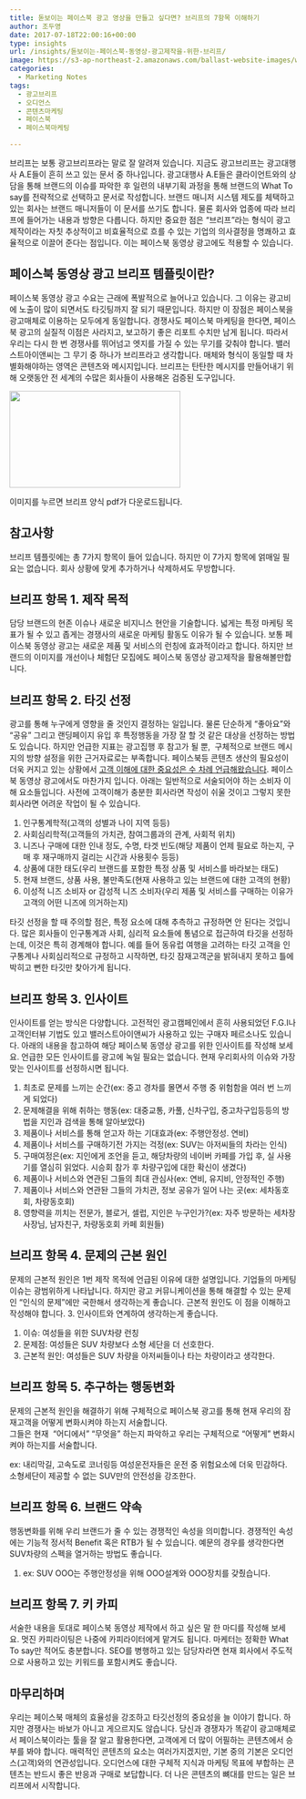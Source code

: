 ```yaml
---
title: 돋보이는 페이스북 광고 영상을 만들고 싶다면? 브리프의 7항목 이해하기
author: 조두영
date: 2017-07-18T22:00:16+00:00
type: insights
url: /insights/돋보이는-페이스북-동영상-광고제작을-위한-브리프/
image: https://s3-ap-northeast-2.amazonaws.com/ballast-website-images/wp-content/uploads/2017/07/15110048/Screen-Shot-2017-07-18-at-10.34.53-PM.png
categories:
  - Marketing Notes
tags:
  - 광고브리프
  - 오디언스
  - 콘텐츠마케팅
  - 페이스북
  - 페이스북마케팅

---
```



브리프는 보통 광고브리프라는 말로 잘 알려져 있습니다. 지금도 광고브리프는 광고대행사 A.E들이 흔히 쓰고 있는 문서 중 하나입니다. 광고대행사 A.E들은 클라이언트와의 상담을 통해 브랜드의 이슈를 파악한 후 일련의 내부기획 과정을 통해 브랜드의 What To say를 전략적으로 선택하고 문서로 작성합니다. 브랜드 매니저 시스템 제도를 체택하고 있는 회사는 브랜드 매니저들이 이 문서를 쓰기도 합니다.
물론 회사와 업종에 따라 브리프에 들어가는 내용과 방향은 다릅니다. 하지만 중요한 점은 “브리프”라는 형식이 광고제작이라는 자칫 추상적이고 비효율적으로 흐를 수 있는 기업의 의사결정을 명쾌하고 효율적으로 이끌어 준다는 점입니다. 이는 페이스북 동영상 광고에도 적용할 수 있습니다.

## 페이스북 동영상 광고 브리프 템플릿이란?
페이스북 동영상 광고 수요는 근래에 폭발적으로 늘어나고 있습니다. 그 이유는 광고비에 노출이 많이 되면서도 타깃팅까지 잘 되기 때문입니다. 하지만 이 장점은 페이스북을 광고매체로 이용하는 모두에게 동일합니다. 경쟁사도 페이스북 마케팅을 한다면, 페이스북 광고의 실질적 이점은 사라지고, 보고하기 좋은 리포트 수치만 남게 됩니다.
따라서 우리는 다시 한 번 경쟁사를 뛰어넘고 엣지를 가질 수 있는 무기를 갖춰야 합니다. 밸러스트아이앤씨는 그 무기 중 하나가 브리프라고 생각합니다. 매체와 형식이 동일할 때 차별화해야하는 영역은 콘텐츠와 메시지입니다. 브리프는 탄탄한 메시지를 만들어내기 위해 오랫동안 전 세계의 수많은 회사들이 사용해온 검증된 도구입니다.
      &nbsp;
    <div id="attachment_52206" style="width: 310px" class="wp-caption aligncenter">
      <a href="/files/페이스북-동영상-광고-브리프-템플릿.pdf"><img class="wp-image-52206 size-medium" src="https://s3-ap-northeast-2.amazonaws.com/ballast-website-images/uploads/2017/07/Screen-Shot-2017-07-18-at-10.34.53-PM-300x170.png" alt="" width="300" height="170" srcset="https://s3-ap-northeast-2.amazonaws.com/ballast-website-images/wp-content/uploads/2017/07/15110048/Screen-Shot-2017-07-18-at-10.34.53-PM-300x170.png 300w, https://s3-ap-northeast-2.amazonaws.com/ballast-website-images/wp-content/uploads/2017/07/15110048/Screen-Shot-2017-07-18-at-10.34.53-PM-768x435.png 768w, https://s3-ap-northeast-2.amazonaws.com/ballast-website-images/wp-content/uploads/2017/07/15110048/Screen-Shot-2017-07-18-at-10.34.53-PM-1024x579.png 1024w, https://s3-ap-northeast-2.amazonaws.com/ballast-website-images/wp-content/uploads/2017/07/15110048/Screen-Shot-2017-07-18-at-10.34.53-PM.png 1368w" sizes="(max-width: 300px) 100vw, 300px" /></a>      
      <p class="wp-caption-text">
        이미지를 누르면 브리프 양식 pdf가 다운로드됩니다.
      </p>
    </div>
    
## 참고사항
브리프 템플릿에는 총 7가지 항목이 들어 있습니다. 하지만 이 7가지 항목에 얽매일 필요는 없습니다. 회사 상황에 맞게 추가하거나 삭제하셔도 무방합니다.

## 브리프 항목 1. 제작 목적
담당 브랜드의 현존 이슈나 새로운 비지니스 현안을 기술합니다. 넓게는 특정 마케팅 목표가 될 수 있고 좁게는 경쟁사의 새로운 마케팅 활동도 이유가 될 수 있습니다. 보통 페이스북 동영상 광고는 새로운 제품 및 서비스의 런칭에 효과적이라고 합니다. 하지만 브랜드의 이미지를 개선이나 체험단 모집에도 페이스북 동영상 광고제작을 활용해볼만합니다.

## 브리프 항목 2. 타깃 선정
광고를 통해 누구에게 영향을 줄 것인지 결정하는 일입니다. 물론 단순하게 “좋아요”와 “공유” 그리고 랜딩페이지 유입 후 특정행동을 가장 잘 할 것 같은 대상을 선정하는 방법도 있습니다. 하지만 언급한 지표는 광고집행 후 참고가 될 뿐,  구체적으로 브랜드 메시지의 방향 설정을 위한 근거자료로는 부족합니다.
페이스북등 콘텐츠 생산의 필요성이 더욱 커지고 있는 상황에서 [고객 이해에 대한 중요성은 수 차례 언급해왔습니다](/insights/%ec%bd%98%ed%85%90%ec%b8%a0-%eb%a7%88%ec%bc%80%ed%8c%85%ec%9d%98-%ec%b2%ab%ea%b1%b8%ec%9d%8c-%ec%98%a4%eb%94%94%ec%96%b8%ec%8a%a4-%ec%9d%b4%ed%95%b4/). 페이스북 동영상 광고에서도 마찬가지 입니다.
아래는 일반적으로 서술되어야 하는 소비자 이해 요소들입니다. 사전에 고객이해가 충분한 회사라면 작성이 쉬울 것이고 그렇지 못한 회사라면 어려운 작업이 될 수 있습니다.
    
                
1. 인구통계학적(고객의 성별과 나이 지역 등등)
2. 사회심리학적(고객들의 가치관, 참여그룹과의 관계, 사회적 위치)
3. 니즈나 구매에 대한 인내 정도, 수명, 타겟 빈도(해당 제품이 언제 필요로 하는지, 구매 후 재구매까지 걸리는 시간과 사용횟수 등등)
4. 상품에 대한 태도(우리 브랜드를 포함한 특정 상품 및 서비스를 바라보는 태도)
5. 현재 브랜드, 상품 사용, 불만족도(현재 사용하고 있는 브랜드에 대한 고객의 현황)
6. 이성적 니즈 소비자 or 감성적 니즈 소비자(우리 제품 및 서비스를 구매하는 이유가 고객의 어떤 니즈에 의거하는지)

타깃 선정을 할 때 주의할 점은, 특정 요소에 대해 추측하고 규정하면 안 된다는 것입니다. 많은 회사들이 인구통계과 사회, 심리적 요소들에 통념으로 접근하여 타깃을 선정하는데, 이것은 특히 경계해야 합니다. 예를 들어 동유럽 여행을 고려하는 타깃 고객을 인구통계나 사회심리적으로 규정하고 시작하면, 타깃 잠재고객군을 밝혀내지 못하고 틀에박히고 뻔한 타깃만 찾아가게 됩니다.

## 브리프 항목 3. 인사이트
인사이트를 얻는 방식은 다양합니다. 고전적인 광고캠페인에서 흔히 사용되었던 F.G.I나 고객인터뷰 기법도 있고 밸러스트아이앤씨가 사용하고 있는 구매자 페르소나도 있습니다.
아래의 내용을 참고하여 해당 페이스북 동영상 광고를 위한 인사이트를 작성해 보세요. 언급한 모든 인사이트를 광고에 녹일 필요는 없습니다. 현재 우리회사의 이슈와 가장 맞는 인사이트를 선정하시면 됩니다.

1. 최초로 문제를 느끼는 순간(ex: 중고 경차를 몰면서 주행 중 위험함을 여러 번 느끼게 되었다)
2. 문제해결을 위해 취하는 행동(ex: 대중교통, 카풀, 신차구입, 중고차구입등등의 방법을 지인과 검색을 통해 알아보았다)
3. 제품이나 서비스를 통해 얻고자 하는 기대효과(ex: 주행안정성. 연비)
4. 제품이나 서비스를 구매하기전 가지는 걱정(ex: SUV는 아저씨들의 차라는 인식)
5. 구매여정은(ex: 지인에게 조언을 듣고, 해당차량의 네이버 카페를 가입 후, 실 사용기를 열심히 읽었다. 시승회 참가 후 차량구입에 대한 확신이 생겼다)
6. 제품이나 서비스와 연관된 그들의 최대 관심사(ex: 연비, 유지비, 안정적인 주행)
7. 제품이나 서비스와 연관돤 그들의 가치관, 정보 공유가 일어 나는 곳(ex: 세차동호회, 차량동호회)
8. 영향력을 끼치는 전문가, 블로거, 셀럽, 지인은 누구인가?(ex: 자주 방문하는 세차장 사장님, 남자친구, 차량동호회 카페 회원들)
      
## 브리프 항목 4. 문제의 근본 원인
문제의 근본적 원인은 1번 제작 목적에 언급된 이유에 대한 설명입니다. 기업들의 마케팅 이슈는 광범위하게 나타납니다. 하지만 광고 커뮤니케이션을 통해 해결할 수 있는 문제인 “인식의 문제”에만 국한해서 생각하는게 좋습니다. 근본적 원인도 이 점을 이해하고 작성해야 합니다. 3. 인사이트와 연계하여 생각하는게 좋습니다.

1. 이슈: 여성들을 위한 SUV차량 런칭
2. 문제점: 여성들은 SUV 차량보다 소형 세단을 더 선호한다.
3. 근본적 원인: 여성들은 SUV 차량을 아저씨들이나 타는 차량이라고 생각한다.
      
      
## 브리프 항목 5. 추구하는 행동변화
문제의 근본적 원인을 해결하기 위해 구체적으로 페이스북 광고를 통해 현재 우리의 잠재고객을 어떻게 변화시켜야 하는지 서술합니다.<br /> 그들은 현재  “어디에서” “무엇을” 하는지 파악하고 우리는 구체적으로 “어떻게” 변화시켜야 하는지를 서술합니다.

ex: 내리막길, 고속도로 코너링등 여성운전자들은 운전 중 위험요소에 더욱 민감하다. 소형세단이 제공할 수 없는 SUV만의 안전성을 강조한다.

## 브리프 항목 6. 브랜드 약속
행동변화를 위해 우리 브랜드가 줄 수 있는 경쟁적인 속성을 의미합니다. 경쟁적인 속성에는 기능적 정서적 Benefit 혹은 RTB가 될 수 있습니다. 예문의 경우를 생각한다면 SUV차량의 스펙을 열거하는 방법도 좋습니다.
    
1. ex: SUV OOO는 주행안정성을 위해 OOO설계와 OOO장치를 갖췄습니다.

## 브리프 항목 7. 키 카피
서술한 내용을 토대로 페이스북 동영상 제작에서 하고 싶은 말 한 마디를 작성해 보세요. 멋진 카피라이팅은 나중에 카피라이터에게 맡겨도 됩니다. 마케터는 정확한 What To say만 적어도 충분합니다. SEO를 병행하고 있는 담당자라면 현재 회사에서 주도적으로 사용하고 있는 키워드를 포함시켜도 좋습니다.

## 마무리하며
우리는 페이스북 매체의 효율성을 강조하고 타깃선정의 중요성을 늘 이야기 합니다. 하지만 경쟁사는 바보가 아니고 게으르지도 않습니다. 당신과 경쟁자가 똑같이 광고매체로서 페이스북이라는 툴을 잘 알고 활용한다면, 고객에게 더 많이 어필하는 콘텐츠에서 승부를 봐야 합니다.
매력적인 콘텐츠의 요소는 여러가지겠지만, 기본 중의 기본은 오디언스(고객)와의 연관성입니다. 오디언스에 대한 구체적 지식과 마케팅 목표에 부합하는 콘텐츠는 반드시 좋은 반응과 구매로 보답합니다. 더 나은 콘텐츠의 뼈대를 만드는 일은 브리프에서 시작합니다.
